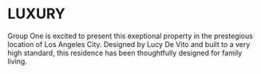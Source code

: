 # LUXURY
Group One is excited to present this exeptional property in the prestegious location of Los Angeles City. Designed by Lucy De Vito and built to a very high standard, this residence has been thoughtfully designed for family living.
